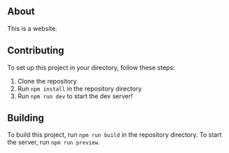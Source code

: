 ## About
This is a website.

## Contributing
To set up this project in your directory, follow these steps:
1. Clone the repository
2. Run `npm install` in the repository directory
3. Run `npm run dev` to start the dev server!

## Building
To build this project, run `npm run build` in the repository directory.
To start the server, run `npm run preview`.